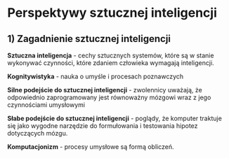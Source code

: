 # Perspektywy sztucznej inteligencji

## 1) Zagadnienie sztucznej inteligencji

**Sztuczna inteligencja** - cechy sztucznych systemów, które są w stanie wykonywać czynności, które zdaniem człowieka wymagają inteligencji.

**Kognitywistyka** - nauka o umyśle i procesach poznawczych

**Silne podejście do sztucznej inteligencji** - zwolennicy uważają, że odpowiednio zaprogramowany jest równoważny mózgowi wraz z jego czynnościami umysłowymi

**Słabe podejście do sztucznej inteligencji** - poglądy, że komputer traktuje się jako wygodne narzędzie do formułowania i testowania hipotez dotyczących mózgu.

**Komputacjonizm** - procesy umysłowe są formą obliczeń.
